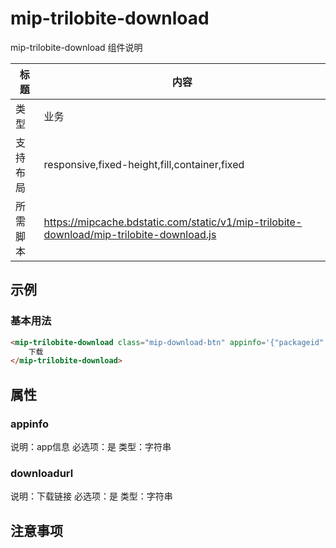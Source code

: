 # mip-trilobite-download

mip-trilobite-download 组件说明

标题|内容
----|----
类型|业务
支持布局|responsive,fixed-height,fill,container,fixed
所需脚本|https://mipcache.bdstatic.com/static/v1/mip-trilobite-download/mip-trilobite-download.js

## 示例

### 基本用法
```html
<mip-trilobite-download class="mip-download-btn" appinfo='{"packageid":"2874788856","package":"com.smile.gifmaker","icon":"http://e.hiphotos.bdimg.com/wisegame/wh%3D72%2C72/sign=32c24699a6af2eddd4a441eebf3c36db/14ce36d3d539b6007e383728e350352ac75cb7be.jpg","size":"32.74MB","sname":"快手","download_url":"http://gdown.baidu.com/data/wisegame/752b9cc23b59bc14/kuaishou_4603.apk","count":"2.8亿","iosUrl":"","developer":"北京一笑科技","brief":"快手，超火的短视频社区"}' downloadurl="http://gdown.baidu.com/data/wisegame/752b9cc23b59bc14/kuaishou_4603.apk">
    下载
</mip-trilobite-download>
```

## 属性

### appinfo

说明：app信息
必选项：是
类型：字符串

### downloadurl

说明：下载链接
必选项：是
类型：字符串


## 注意事项

